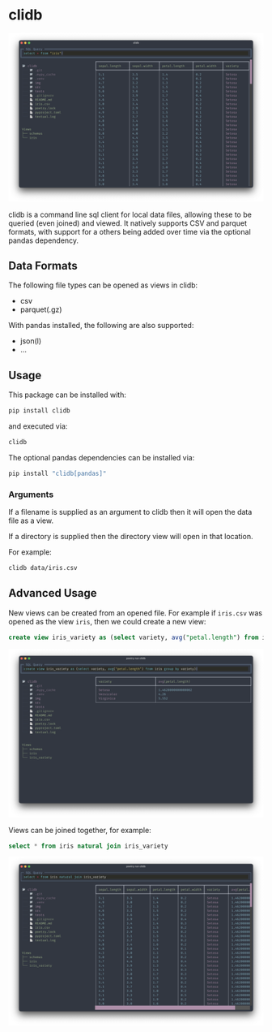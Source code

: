 # clidb

![screenshot](./img/iris.png)

clidb is a command line sql client for local data files, allowing these to be queried (even joined) and viewed. It natively supports CSV and parquet formats, with support for a others being added over time via the optional pandas dependency.

## Data Formats
The following file types can be opened as views in clidb:
- csv
- parquet(.gz)

With pandas installed, the following are also supported:
- json(l)
- ...

## Usage

This package can be installed with:

```bash
pip install clidb
```

and executed via:

```bash
clidb
```

The optional pandas dependencies can be installed via:
```bash
pip install "clidb[pandas]"
```

### Arguments

If a filename is supplied as an argument to clidb then it will open the data file as a view.

If a directory is supplied then the directory view will open in that location.

For example:

```bash
clidb data/iris.csv
```

## Advanced Usage
New views can be created from an opened file. For example if `iris.csv` was opened as the view `iris`, then we could create a new view:
```sql
create view iris_variety as (select variety, avg("petal.length") from iris group by variety)
```

![create view](./img/iris_variety.png)

Views can be joined together, for example:
```sql
select * from iris natural join iris_variety
```

![join](./img/iris_join.png)
